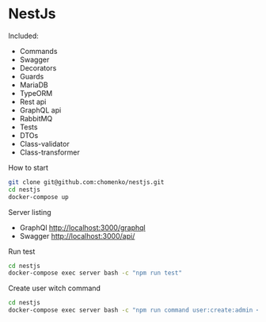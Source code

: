 # NestJs

Included: 
* Commands
* Swagger
* Decorators
* Guards
* MariaDB
* TypeORM
* Rest api
* GraphQL api
* RabbitMQ
* Tests
* DTOs
* Class-validator
* Class-transformer

How to start

````bash
git clone git@github.com:chomenko/nestjs.git
cd nestjs
docker-compose up
````

Server listing
* GraphQl [http://localhost:3000/graphql](http://localhost:3000/graphql)
* Swagger [http://localhost:3000/api/](http://localhost:3000/api/)

Run test
````bash
cd nestjs
docker-compose exec server bash -c "npm run test"
````

Create user witch command
````bash
cd nestjs
docker-compose exec server bash -c "npm run command user:create:admin <name> <password>"
````
